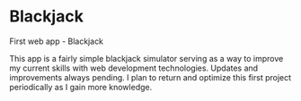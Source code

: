 # Blackjack
First web app - Blackjack

This app is a fairly simple blackjack simulator serving as a way to improve my current skills with web development technologies. Updates and improvements always pending. I plan to return and optimize this first project periodically as I gain more knowledge. 
